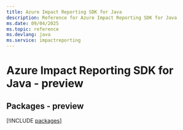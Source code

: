 ```yaml
---
title: Azure Impact Reporting SDK for Java
description: Reference for Azure Impact Reporting SDK for Java
ms.date: 09/04/2025
ms.topic: reference
ms.devlang: java
ms.service: impactreporting
---
```

# Azure Impact Reporting SDK for Java - preview
## Packages - preview
[!INCLUDE [packages](impact-reporting-index.md)]